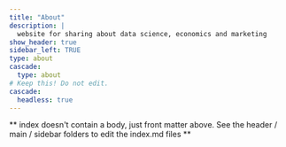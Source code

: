 ```yaml
---
title: "About"
description: |
  website for sharing about data science, economics and marketing
show_header: true
sidebar_left: TRUE
type: about
cascade:
  type: about
# Keep this! Do not edit.
cascade:
  headless: true
---
```


** index doesn't contain a body, just front matter above.
See the header / main / sidebar folders to edit the index.md files **

